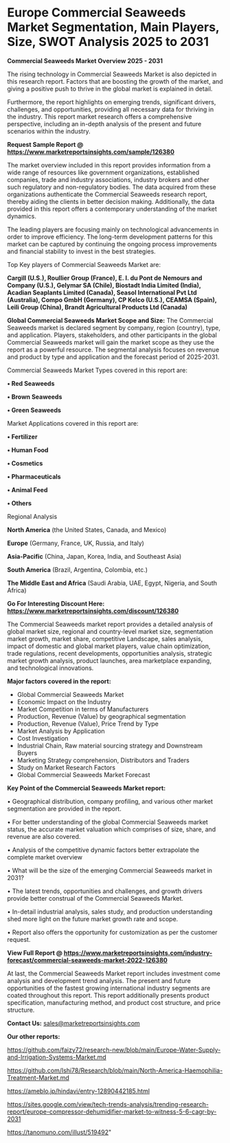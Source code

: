 # Europe Commercial Seaweeds Market Segmentation, Main Players, Size, SWOT Analysis 2025 to 2031

<Strong> Commercial Seaweeds Market Overview 2025 - 2031</strong>

The rising technology in Commercial Seaweeds Market is also depicted in this research report. Factors that are boosting the growth of the market, and giving a positive push to thrive in the global market is explained in detail.

Furthermore, the report highlights on emerging trends, significant drivers, challenges, and opportunities, providing all necessary data for thriving in the industry. This report market research offers a comprehensive perspective, including an in-depth analysis of the present and future scenarios within the industry.

<strong>Request Sample Report @ <a href=https://www.marketreportsinsights.com/sample/126380>https://www.marketreportsinsights.com/sample/126380</a></strong>

The market overview included in this report provides information from a wide range of resources like government organizations, established companies, trade and industry associations, industry brokers and other such regulatory and non-regulatory bodies. The data acquired from these organizations authenticate the Commercial Seaweeds research report, thereby aiding the clients in better decision making. Additionally, the data provided in this report offers a contemporary understanding of the market dynamics.

The leading players are focusing mainly on technological advancements in order to improve efficiency. The long-term development patterns for this market can be captured by continuing the ongoing process improvements and financial stability to invest in the best strategies.

Top Key players of Commercial Seaweeds Market are:

<strong>Cargill (U.S.), Roullier Group (France), E. I. du Pont de Nemours and Company (U.S.), Gelymar SA (Chile), Biostadt India Limited (India), Acadian Seaplants Limited (Canada), Seasol International Pvt Ltd (Australia), Compo GmbH (Germany), CP Kelco (U.S.), CEAMSA (Spain), Leili Group (China), Brandt Agricultural Products Ltd (Canada)</strong>

<strong><b>Global Commercial Seaweeds Market Scope and Size:</b></strong>
The Commercial Seaweeds market is declared segment by company, region (country), type, and application. Players, stakeholders, and other participants in the global Commercial Seaweeds market will gain the market scope as they use the report as a powerful resource. The segmental analysis focuses on revenue and product by type and application and the forecast period of 2025-2031.

Commercial Seaweeds Market Types covered in this report are:

<strong>• Red Seaweeds

• Brown Seaweeds

• Green Seaweeds</strong>

Market Applications covered in this report are:

<strong>• Fertilizer

• Human Food

• Cosmetics

• Pharmaceuticals

• Animal Feed

• Others</strong> 

Regional Analysis

<strong>North America</strong> (the United States, Canada, and Mexico)

<strong>Europe</strong> (Germany, France, UK, Russia, and Italy)

<strong>Asia-Pacific</strong> (China, Japan, Korea, India, and Southeast Asia)

<strong>South America</strong> (Brazil, Argentina, Colombia, etc.)

<strong>The Middle East and Africa</strong> (Saudi Arabia, UAE, Egypt, Nigeria, and South Africa)

<strong>Go For Interesting Discount Here: <a href=https://www.marketreportsinsights.com/discount/126380>https://www.marketreportsinsights.com/discount/126380</a></strong>

The Commercial Seaweeds market report provides a detailed analysis of global market size, regional and country-level market size, segmentation market growth, market share, competitive Landscape, sales analysis, impact of domestic and global market players, value chain optimization, trade regulations, recent developments, opportunities analysis, strategic market growth analysis, product launches, area marketplace expanding, and technological innovations.

<strong><b>Major factors covered in the report:</b></strong>
<ul>
  <li>Global Commercial Seaweeds Market </li>
  <li>Economic Impact on the Industry</li>
  <li>Market Competition in terms of Manufacturers</li>
  <li>Production, Revenue (Value) by geographical segmentation</li>
  <li>Production, Revenue (Value), Price Trend by Type</li>
  <li>Market Analysis by Application</li>
  <li>Cost Investigation</li>
  <li>Industrial Chain, Raw material sourcing strategy and Downstream Buyers</li>
  <li>Marketing Strategy comprehension, Distributors and Traders</li>
  <li>Study on Market Research Factors</li>
  <li>Global Commercial Seaweeds Market Forecast</li>
</ul>

<strong><b>Key Point of the Commercial Seaweeds Market report:</b></strong>

• Geographical distribution, company profiling, and various other market segmentation are provided in the report.

• For better understanding of the global Commercial Seaweeds market status, the accurate market valuation which comprises of size, share, and revenue are also covered.

• Analysis of the competitive dynamic factors better extrapolate the complete market overview

• What will be the size of the emerging Commercial Seaweeds market in 2031?

• The latest trends, opportunities and challenges, and growth drivers provide better construal of the Commercial Seaweeds Market.

• In-detail industrial analysis, sales study, and production understanding shed more light on the future market growth rate and scope.

• Report also offers the opportunity for customization as per the customer request.

<strong><b>View Full Report @ <a href=https://www.marketreportsinsights.com/industry-forecast/commercial-seaweeds-market-2022-126380>https://www.marketreportsinsights.com/industry-forecast/commercial-seaweeds-market-2022-126380</a></b></strong>


At last, the Commercial Seaweeds Market report includes investment come analysis and development trend analysis. The present and future opportunities of the fastest growing international industry segments are coated throughout this report. This report additionally presents product specification, manufacturing method, and product cost structure, and price structure.

<strong>Contact Us:</strong>
sales@marketreportsinsights.com

<strong>Our other reports:</strong>

<a href=https://github.com/faizy72/research-new/blob/main/Europe-Water-Supply-and-Irrigation-Systems-Market.md>https://github.com/faizy72/research-new/blob/main/Europe-Water-Supply-and-Irrigation-Systems-Market.md</a>

<a href=https://github.com/Ishi78/Research/blob/main/North-America-Haemophilia-Treatment-Market.md>https://github.com/Ishi78/Research/blob/main/North-America-Haemophilia-Treatment-Market.md</a>

<a href=https://ameblo.jp/hindavi/entry-12890442185.html>https://ameblo.jp/hindavi/entry-12890442185.html</a>

<a href=https://sites.google.com/view/tech-trends-analysis/trending-research-report/europe-compressor-dehumidifier-market-to-witness-5-6-cagr-by-2031>https://sites.google.com/view/tech-trends-analysis/trending-research-report/europe-compressor-dehumidifier-market-to-witness-5-6-cagr-by-2031</a>

<a href=https://tanomuno.com/illust/519492>https://tanomuno.com/illust/519492</a>"
